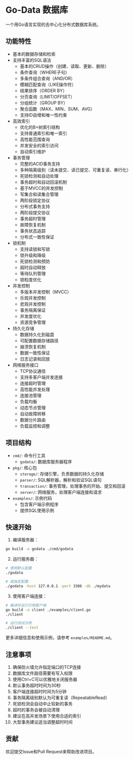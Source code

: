 # Go-Data 数据库

一个用Go语言实现的去中心化分布式数据库系统。

## 功能特性

- 基本的数据存储和检索
- 支持丰富的SQL语法
  - 基本的CRUD操作（创建、读取、更新、删除）
  - 条件查询（WHERE子句）
  - 多条件组合查询（AND/OR）
  - 模糊匹配查询（LIKE操作符）
  - 结果排序（ORDER BY）
  - 分页查询（LIMIT/OFFSET）
  - 分组统计（GROUP BY）
  - 聚合函数（MAX、MIN、SUM、AVG）
  - 支持ID自增和唯一性约束
- 高效索引
  - 优化的B+树索引结构
  - 支持普通索引和唯一索引
  - 高性能范围查询
  - 并发安全的索引访问
  - 自动索引维护
- 事务管理
  - 完整的ACID事务支持
  - 多种隔离级别（读未提交、读已提交、可重复读、串行化）
  - 死锁检测和自动处理
  - 事务超时和自动回滚机制
  - 基于MVCC的并发控制
  - 写集合和读集合管理
  - 两阶段锁定协议
  - 分布式事务支持
  - 两阶段提交协议
  - 事务超时管理
  - 故障恢复机制
  - 事务状态追踪
  - 分布式一致性保证
- 锁机制
  - 支持读锁和写锁
  - 锁升级和降级
  - 死锁检测和预防
  - 超时自动释放
  - 等待队列管理
  - 锁粒度优化
- 并发控制
  - 多版本并发控制（MVCC）
  - 乐观并发控制
  - 悲观并发控制
  - 事务隔离保证
  - 并发度优化
  - 资源竞争管理
- 持久化存储
  - 数据持久化到磁盘
  - 可配置数据存储路径
  - 崩溃恢复机制
  - 数据一致性保证
  - 日志记录和回放
- 网络服务接口
  - TCP协议通信
  - 支持多客户端并发连接
  - 连接超时管理
  - 高性能并发处理
  - 连接池管理
  - 负载均衡
  - 动态节点管理
  - 自动故障转移
  - 数据分片路由
  - 负载监控和调整

## 项目结构

- `cmd/`: 命令行工具
  - `godata/`: 数据库服务器程序
- `pkg/`: 核心包
  - `storage/`: 存储引擎，负责数据的持久化存储
  - `parser/`: SQL解析器，解析和验证SQL语句
  - `transaction/`: 事务管理，处理事务的开始、提交和回滚
  - `server/`: 网络服务，处理客户端连接和请求
- `examples/`: 示例代码
  - 包含客户端示例程序
  - 提供SQL使用示例

## 快速开始

1. 编译服务器：
```bash
go build -o godata ./cmd/godata
```

2. 运行服务器：
```bash
# 使用默认配置
./godata

# 或指定配置
./godata -host 127.0.0.1 -port 3306 -db ./mydata
```

3. 使用客户端连接：
```bash
# 编译并运行示例客户端
go build -o client ./examples/client.go
./client

# 运行测试示例
./client --test
```

更多详细信息和使用示例，请参考 `examples/README.md`。

## 注意事项

1. 确保防火墙允许指定端口的TCP连接
2. 数据库文件路径需要有写入权限
3. 使用Ctrl+C可以优雅地关闭服务器
4. 默认事务超时时间为30秒
5. 客户端连接超时时间为5分钟
6. 事务隔离级别默认为可重复读（RepeatableRead）
7. 死锁检测会自动中止较新的事务
8. 超时的事务会被自动清理
9. 建议在高并发场景下使用合适的索引
10. 大型事务建议适当调整超时时间

## 贡献

欢迎提交Issue和Pull Request来帮助改进项目。
